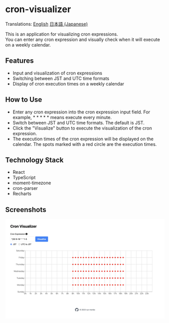 # cron-visualizer

Translations: [English](/README.md) [日本語 (Japanese)](docs/README-ja.md)

This is an application for visualizing cron expressions.<br>
You can enter any cron expression and visually check when it will execute on a weekly calendar.

## Features

- Input and visualization of cron expressions
- Switching between JST and UTC time formats
- Display of cron execution times on a weekly calendar

## How to Use

- Enter any cron expression into the cron expression input field. For example, \* \* \* \* \* means execute every minute.
- Switch between JST and UTC time formats. The default is JST.
- Click the "Visualize" button to execute the visualization of the cron expression.
- The execution times of the cron expression will be displayed on the calendar. The spots marked with a red circle are the execution times.

## Technology Stack

- React
- TypeScript
- moment-timezone
- cron-parser
- Recharts

## Screenshots

<img width="1200" alt="Screenshot: Cron Visualizer app interface showing a sample cron schedule visualization" src="/public/screenshot.webp">
